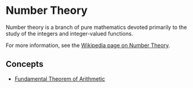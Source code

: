 # Number Theory

Number theory is a branch of pure mathematics devoted primarily to the study of the integers and integer-valued functions.

For more information, see the [Wikipedia page on Number Theory](https://en.wikipedia.org/wiki/Number_theory).

## Concepts

- [Fundamental Theorem of Arithmetic](./fundamental_theorem_of_arithmetic.md)
